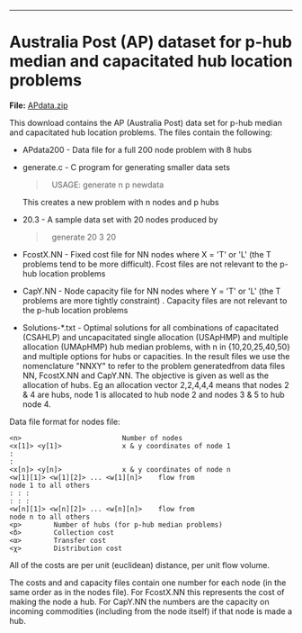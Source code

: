 
------------------------------------------------------------------------
Australia Post (AP) dataset for p-hub median and capacitated hub location problems
==================================================================================

**File:** [APdata.zip](data/APdata.zip)

This download contains the AP (Australia Post) data set for p-hub median and capacitated hub location problems. The files contain the following:

* APdata200 - Data file for a full 200 node problem with 8 hubs
* generate.c - C program for generating smaller data sets
  
   >   USAGE: generate n p <APdata200> newdata
   
  This creates a new problem with n nodes and p hubs
* 20.3 - A sample data set with 20 nodes produced by
   >   generate 20 3 <APdata200> 20
* FcostX.NN - Fixed cost file for NN nodes where X = \'T\' or \'L\' (the T problems tend to be more difficult). Fcost files are not relevant to the p-hub location problems
* CapY.NN - Node capacity file for NN nodes where Y = \'T\' or \'L\' (the T problems are more tightly constraint) . Capacity files are not
relevant to the p-hub location problems
* Solutions-*.txt - Optimal solutions for all combinations of capacitated (CSAHLP) and uncapacitated single allocation (USApHMP) and multiple allocation (UMApHMP) hub median problems, with n in {10,20,25,40,50} and multiple options for hubs or capacities. In the result files we use the nomenclature "NNXY" to refer to the problem generatedfrom data files NN, FcostX.NN and CapY.NN. The objective is given as well as the allocation of hubs. Eg an allocation vector 2,2,4,4,4 means that nodes 2 & 4 are hubs, node 1 is allocated to hub node 2 and nodes 3 & 5 to hub
node 4.

Data file format for nodes file:
```
<n>                         Number of nodes
<x[1]> <y[1]>               x & y coordinates of node 1
:
:
<x[n]> <y[n]>               x & y coordinates of node n
<w[1][1]> <w[1][2]> ... <w[1][n]>    flow from
node 1 to all others
: : :
: : :
<w[n][1]> <w[n][2]> ... <w[n][n]>    flow from
node n to all others
<p>        Number of hubs (for p-hub median problems)
<δ>        Collection cost
<α>        Transfer cost
<χ>        Distribution cost
```

All of the costs are per unit (euclidean) distance, per unit flow
volume.

The costs and and capacity files contain one number for each node (in the same order as in the nodes file). For FcostX.NN this represents the cost of making the node a hub. For CapY.NN the numbers are the capacity on incoming commodities (including from the node itself) if that node is
made a hub.
